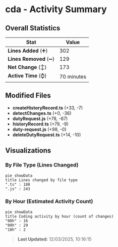 # cda - Activity Summary 

## Overall Statistics

| Stat                   | Value                                                             |
| ---------------------- | ----------------------------------------------------------------- |
| **Lines Added** (➕)   | 302                                          |
| **Lines Removed** (➖) | 129                                        |
| **Net Change** (↕)    | 173                |
| **Active Time** (⌚)   | 70 minutes |


## Modified Files
- **createHistoryRecord.ts** (+33, -7)
- **detectChanges.ts** (+0, -36)
- **dutyRequest.js** (+78, -67)
- **historyRecord.ts** (+79, -9)
- **duty-request.js** (+98, -0)
- **deleteDutyRequest.ts** (+14, -10)

## Visualizations

### By File Type (Lines Changed)

```mermaid
pie showData
title Lines changed by file type
".ts" : 188
".js" : 243
```

### By Hour (Estimated Activity Count)

```mermaid
pie showData
title Coding activity by hour (count of changes)
"08h" : 16
"09h" : 29
"10h" : 2
```


> **Last Updated:** 12/03/2025, 10:16:15